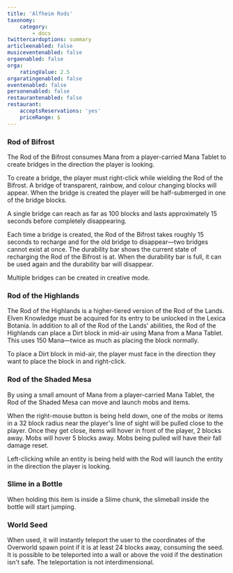```yaml
---
title: 'Alfheim Rods'
taxonomy:
    category:
        - docs
twittercardoptions: summary
articleenabled: false
musiceventenabled: false
orgaenabled: false
orga:
    ratingValue: 2.5
orgaratingenabled: false
eventenabled: false
personenabled: false
restaurantenabled: false
restaurant:
    acceptsReservations: 'yes'
    priceRange: $
---
```


### Rod of Bifrost
The Rod of the Bifrost consumes Mana from a player-carried Mana Tablet to create bridges in the direction the player is looking.

To create a bridge, the player must right-click while wielding the Rod of the Bifrost. A bridge of transparent, rainbow, and colour changing blocks will appear. When the bridge is created the player will be half-submerged in one of the bridge blocks.

A single bridge can reach as far as 100 blocks and lasts approximately 15 seconds before completely disappearing.

Each time a bridge is created, the Rod of the Bifrost takes roughly 15 seconds to recharge and for the old bridge to disappear—two bridges cannot exist at once. The durability bar shows the current state of recharging the Rod of the Bifrost is at. When the durability bar is full, it can be used again and the durability bar will disappear.

Multiple bridges can be created in creative mode.

### Rod of the Highlands
The Rod of the Highlands is a higher-tiered version of the Rod of the Lands. Elven Knowledge must be acquired for its entry to be unlocked in the Lexica Botania. In addition to all of the Rod of the Lands' abilities, the Rod of the Highlands can place a Dirt block in mid-air using Mana from a Mana Tablet. This uses 150 Mana—twice as much as placing the block normally.

To place a Dirt block in mid-air, the player must face in the direction they want to place the block in and right-click.

### Rod of the Shaded Mesa
By using a small amount of Mana from a player-carried Mana Tablet, the Rod of the Shaded Mesa can move and launch mobs and items.

When the right-mouse button is being held down, one of the mobs or items in a 32 block radius near the player's line of sight will be pulled close to the player. Once they get close, items will hover in front of the player, 2 blocks away. Mobs will hover 5 blocks away. Mobs being pulled will have their fall damage reset.

Left-clicking while an entity is being held with the Rod will launch the entity in the direction the player is looking.

### Slime in a Bottle
When holding this item is inside a Slime chunk, the slimeball inside the bottle will start jumping.

### World Seed
When used, it will instantly teleport the user to the coordinates of the Overworld spawn point if it is at least 24 blocks away, consuming the seed. It is possible to be teleported into a wall or above the void if the destination isn't safe. The teleportation is not interdimensional.
